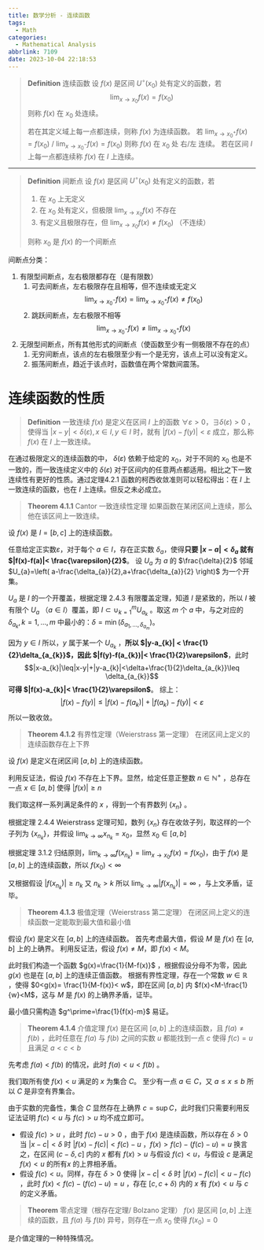 ```yaml
---
title: 数学分析 - 连续函数
tags:
  - Math
categories:
  - Mathematical Analysis
abbrlink: 7109
date: 2023-10-04 22:18:53
---
```

> **Definition** 连续函数
> 设 $f(x)$ 是区间 $U^\circ(x_{0})$ 处有定义的函数，若
> $$\lim_{ x \to x_{0} } f(x)=f(x_{0})$$
> 则称 $f(x)$ 在 $x_{0}$ 处连续。
> 
> 若在其定义域上每一点都连续，则称 $f(x)$ 为连续函数。
> 若 $\lim_{ x \to x_{0}^+ }f(x)=f(x_{0})$ / $\lim_{ x \to x_{0}^- }f(x)=f(x_{0})$ 则称 $f(x)$ 在 $x_{0}$ 处 右/左 连续。
> 若在区间 $I$ 上每一点都连续称 $f(x)$ 在 $I$ 上连续。

---

> **Definition** 间断点
>  设 $f(x)$ 是区间 $U^\circ(x_{0})$ 处有定义的函数，若
>  1. 在 $x_{0}$ 上无定义
>  2. 在 $x_{0}$ 处有定义，但极限 $\lim_{ x \to x_{0} }f(x)$ 不存在
>  3. 有定义且极限存在，但 $\lim_{ x \to x_{0} }f(x)\neq f(x_{0})$ （不连续）
>  
>  则称 $x_{0}$ 是 $f(x)$ 的一个间断点

间断点分类：
1. 有限型间断点，左右极限都存在（是有限数）
	1. 可去间断点，左右极限存在且相等，但不连续或无定义
	$$ \lim_{ x \to x_{0}^- }f(x)=\lim_{ x \to x_{0}^+ }f(x)\neq f(x_{0})   $$
	2. 跳跃间断点，左右极限不相等
	$$ \lim_{ x \to x_{0}^- }f(x)\neq\lim_{ x \to x_{0}^+ }f(x)$$
2. 无限型间断点，所有其他形式的间断点（使函数至少有一侧极限不存在的点）
	1. 无穷间断点，该点的左右极限至少有一个是无穷，该点上可以没有定义。
	2. 振荡间断点，趋近于该点时，函数值在两个常数间震荡。

# 连续函数的性质
> **Definition** 一致连续
>  $f(x)$  是定义在区间 $I$ 上的函数 $\forall \varepsilon>0$，$\exists \delta(\varepsilon)>0$ ，使得当 $|x-y|<\delta(\varepsilon),x\in I,y \in I$ 时，就有 $|f(x)-f(y)|<\varepsilon$ 成立，那么称 $f(x)$ 在 $I$ 上一致连续。

在通过极限定义的连续函数的中， $\delta(\varepsilon)$ 依赖于给定的 $x_{0}$，对于不同的 $x_{0}$ 也是不一致的，而一致连续定义中的 $\delta(\varepsilon)$ 对于区间内的任意两点都适用。相比之下一致连续性有更好的性质。通过定理4.2.1 函数的柯西收敛准则可以轻松得出：在 $I$ 上一致连续的函数，也在 $I$ 上连续。但反之未必成立。

> **Theorem 4.1.1** Cantor 一致连续性定理
> 如果函数在某闭区间上连续，那么他在该区间上一致连续。

设 $f(x)$ 是 $I=[b,c]$ 上的连续函数。

任意给定正实数$\varepsilon$，对于每个 $a\in I$，存在正实数 $\delta_{a}$，使得**只要 $|x-a|<\delta_{a}$ 就有 $|f(x)-f(a)|< \frac{\varepsilon}{2}$**。
设 $U_{a}$ 为 $a$ 的 $\frac{\delta}{2}$ 邻域 $U_{a}=\left( a-\frac{\delta_{a}}{2},a+\frac{\delta_{a}}{2} \right)$ 为一个开集。

$U_{a}$ 是 $I$ 的一个开覆盖，根据定理 2.4.3 有限覆盖定理，知道 $I$ 是紧致的，所以 $I$ 被有限个 $U_{a}$ （$a \in I$）覆盖，即 $I \subset \cup^m_{k=1} U_{a_{k}}$ 。取这 $m$ 个 $a$ 中，与之对应的$\delta_{a_{k}},k=1,\dots,m$ 中最小的：$\delta=\min(\delta_{a_{1},\dots,\delta_{a_{m}}})$。

因为 $y\in I$ 所以，$y$ 属于某一个 $U_{a_{k}}$ ，**所以 $|y-a_{k}| < \frac{1}{2}\delta_{a_{k}}$，因此 $|f(y)-f(a_{k})|< \frac{1}{2}\varepsilon$**，此时
$$|x-a_{k}|\leq|x-y|+|y-a_{k}|<\delta+\frac{1}{2}\delta_{a_{k}}\leq \delta_{a_{k}}$$
**可得 $|f(x)-a_{k}|< \frac{1}{2}\varepsilon$**。
综上：
$$|f(x)-f(y)|\leq|f(x)-f(a_{k})|+|f(a_{k})-f(y)|<\varepsilon$$
所以一致收敛。

> **Theorem 4.1.2** 有界性定理（Weierstrass 第一定理）
> 在闭区间上定义的连续函数存在上下界

设 $f(x)$ 是定义在闭区间 $[a,b]$ 上的连续函数。

利用反证法，假设 $f(x)$ 不存在上下界。显然，给定任意正整数 $n \in \mathbb{N}^+$ ，总存在一点 $x\in [a,b]$ 使得 $|f(x)|\geq n$

我们取这样一系列满足条件的 $x$ ，得到一个有界数列 $\{ x_{n} \}$ 。

根据定理 2.4.4 Weierstrass 定理可知，数列 $\{ x_{n} \}$ 存在收敛子列，取这样的一个子列为 $\{x_{n_{k}}\}$，并假设 $\lim_{ k \to \infty } x_{n_{k}}=x_{0}$，显然 $x_{0} \in [a,b]$

根据定理 3.1.2 归结原则，$\lim_{ k \to \infty }f(x_{n_{k}})=\lim_{ x \to x_{0} }f(x)=f(x_{0})$，由于 $f(x)$ 是 $[a,b]$ 上的连续函数，所以 $f(x_{0})<\infty$

又根据假设 $|f(x_{n_{k}})|\geq n_{k}$ 又 $n_{k}>k$ 所以 $\lim_{ k \to \infty }|f(x_{n_{k}})|=\infty$ ，与上文矛盾，证毕。

> **Theorem 4.1.3** 极值定理（Weierstrass 第二定理）
> 在闭区间上定义的连续函数一定能取到最大值和最小值

假设 $f(x)$ 是定义在 $[a,b]$ 上的连续函数。
首先考虑最大值，假设 $M$ 是 $f(x)$ 在 $[a,b]$ 上的上确界。
利用反证法，假设 $f(x)\neq M$，即 $f(x)<M$。

此时我们构造一个函数 $g(x)=\frac{1}{M-f(x)}$ ，根据假设分母不为零，因此 $g(x)$ 也是在 $[a,b]$ 上的连续正值函数。
根据有界性定理，存在一个常数 $w\in\mathbb{R}$ ，使得 $0<g(x)= \frac{1}{M-f(x)}< w$，即在区间 $[a,b]$ 内 $f(x)<M-\frac{1}{w}<M$，这与 $M$ 是 $f(x)$ 的上确界矛盾，证毕。

最小值只需构造 $g^\prime=\frac{1}{f(x)-m}$ 易证。

> **Theorem 4.1.4** 介值定理
> $f(x)$ 是在区间 $[a,b]$ 上的连续函数，且 $f(a)\neq f(b)$ ，此时任意在 $f(a)$ 与 $f(b)$ 之间的实数 $u$ 都能找到一点 $c$ 使得 $f(c)=u$ 且满足 $a<c<b$

先考虑 $f(a)<f(b)$ 的情况，此时 $f(a)<u<f(b)$ 。

我们取所有使 $f(x)<u$ 满足的 $x$ 为集合 $C$。 至少有一点 $a \in C$，又 $a\leq x\leq b$ 所以 $C$ 是非空有界集合。

由于实数的完备性，集合 $C$ 显然存在上确界 $c = \sup C$，此时我们只需要利用反证法证明 $f(c) < u$ 与 $f(c) > u$ 均不成立即可。

- 假设 $f(c)>u$ ，此时 $f(c)-u>0$ ，由于 $f(x)$ 是连续函数，所以存在 $\delta>0$ 当 $|x-c|<\delta$ 时 $|f(x)-f(c)|<f(c)-u$ ，$f(x)>f(c)-(f(c)-u)=u$ 换言之，在区间 $(c-\delta ,c]$ 内的 $x$ 都有 $f(x)>u$ 与假设 $f(c)<u$，与假设 $c$ 是满足 $f(x)<u$ 的所有$x$ 的上界相矛盾。
- 假设 $f(c)<u$。同样，存在 $\delta>0$ 使得 $|x-c|<\delta$ 时 $|f(x)-f(c)|<u-f(c)$ ，此时 $f(x)<f(c)-(f(c)-u)=u$ ，存在 $[c,c+\delta)$ 内的 $x$ 有 $f(x)<u$ 与 $c$ 的定义矛盾。

> **Theorem** 零点定理（根存在定理/ Bolzano 定理）
> $f(x)$ 是区间 $[a,b]$ 上连续的函数，且 $f(a)$ 与 $f(b)$ 异号，则存在一点 $x_{0}$ 使得 $f(x_{0})=0$

是介值定理的一种特殊情况。
